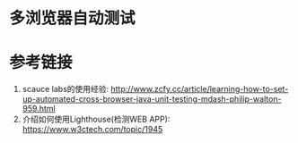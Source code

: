 # 多浏览器自动测试

# 参考链接

1. scauce labs的使用经验: http://www.zcfy.cc/article/learning-how-to-set-up-automated-cross-browser-java-unit-testing-mdash-philip-walton-959.html
2. 介绍如何使用Lighthouse(检测WEB APP): https://www.w3ctech.com/topic/1945